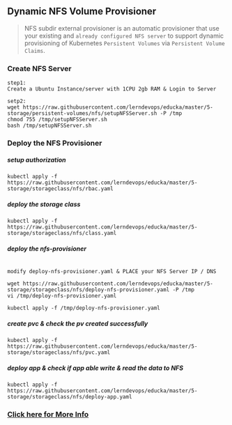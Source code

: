 ## Dynamic NFS Volume Provisioner

> NFS subdir external provisioner is an automatic provisioner that use your existing and `already configured NFS server` to support dynamic provisioning of Kubernetes `Persistent Volumes` via `Persistent Volume Claims`.


### Create NFS Server 
```
step1:  
Create a Ubuntu Instance/server with 1CPU 2gb RAM & Login to Server

setp2: 
wget https://raw.githubusercontent.com/lerndevops/educka/master/5-storage/persistent-volumes/nfs/setupNFSServer.sh -P /tmp
chmod 755 /tmp/setupNFSServer.sh
bash /tmp/setupNFSServer.sh
```

### Deploy the NFS Provisioner

##### setup authorization 
```
kubectl apply -f https://raw.githubusercontent.com/lerndevops/educka/master/5-storage/storageclass/nfs/rbac.yaml
```

##### deploy the storage class
```
kubectl apply -f https://raw.githubusercontent.com/lerndevops/educka/master/5-storage/storageclass/nfs/class.yaml
```

##### deploy the nfs-provisioner 
```

modify deploy-nfs-provisioner.yaml & PLACE your NFS Server IP / DNS 

wget https://raw.githubusercontent.com/lerndevops/educka/master/5-storage/storageclass/nfs/deploy-nfs-provisioner.yaml -P /tmp
vi /tmp/deploy-nfs-provisioner.yaml

kubectl apply -f /tmp/deploy-nfs-provisioner.yaml
``` 

##### create pvc & check the pv created successfully 
```
kubectl apply -f https://raw.githubusercontent.com/lerndevops/educka/master/5-storage/storageclass/nfs/pvc.yaml
```

##### deploy app & check if app able write & read the data to NFS
```
kubectl apply -f https://raw.githubusercontent.com/lerndevops/educka/master/5-storage/storageclass/nfs/deploy-app.yaml
```

### [Click here for More Info](https://github.com/kubernetes-sigs/nfs-subdir-external-provisioner)
